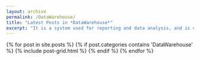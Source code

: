 ```yaml
---
layout: archive
permalink: /DataWarehouse/
title: "Latest Posts in *DataWarehouse*"
excerpt: "It is a system used for reporting and data analysis, and is considered a core component of business intelligence"
---
```


<div class="tiles">
{% for post in site.posts %}
	{% if post.categories contains 'DataWarehouse' %}
		{% include post-grid.html %}
	{% endif %}
{% endfor %}
</div><!-- /.tiles -->
